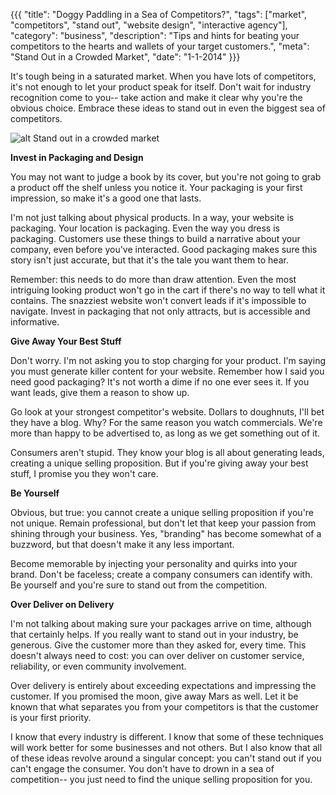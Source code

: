 {{{
  "title": "Doggy Paddling in a Sea of Competitors?",
  "tags": ["market", "competitors", "stand out", "website design", "interactive agency"],
  "category": "business",
  "description": "Tips and hints for beating your competitors to the hearts and wallets of your target customers.",
  "meta": "Stand Out in a Crowded Market",
  "date": "1-1-2014"
}}}

It's tough being in a saturated market. When you have lots of competitors, it's not enough to let your product speak for itself. Don't wait for industry recognition come to you<!--more-->-- take action and make it clear why you're the obvious choice. Embrace these ideas to stand out in even the biggest sea of competitors.

![alt Stand out in a crowded market](/images/dog_paddling.jpg "Stand out in a crowded market") 

**Invest in Packaging and Design**

You may not want to judge a book by its cover, but you're not going to grab a product off the shelf unless you notice it. Your packaging is your first impression, so make it's a good one that lasts.

I'm not just talking about physical products. In a way, your website is packaging. Your location is packaging. Even the way you dress is packaging. Customers use these things to build a narrative about your company, even before you've interacted. Good packaging makes sure this story isn't just accurate, but that it's the tale you want them to hear.

Remember: this needs to do more than draw attention. Even the most intriguing looking product won't go in the cart if there's no way to tell what it contains. The snazziest website won't convert leads if it's impossible to navigate. Invest in packaging that not only attracts, but is accessible and informative.

**Give Away Your Best Stuff**

Don't worry. I'm not asking you to stop charging for your product. I'm saying you must generate killer content for your website. Remember how I said you need good packaging? It's not worth a dime if no one ever sees it. If you want leads, give them a reason to show up.

Go look at your strongest competitor's website. Dollars to doughnuts, I'll bet they have a blog. Why? For the same reason you watch commercials. We're more than happy to be advertised to, as long as we get something out of it.

Consumers aren't stupid. They know your blog is all about generating leads, creating a unique selling proposition. But if you're giving away your best stuff, I promise you they won't care.

**Be Yourself**

Obvious, but true: you cannot create a unique selling proposition if you're not unique. Remain professional, but don't let that keep your passion from shining through your business. Yes, "branding" has become somewhat of a buzzword, but that doesn't make it any less important.

Become memorable by injecting your personality and quirks into your brand. Don't be faceless; create a company consumers can identify with. Be yourself and you're sure to stand out from the competition.

**Over Deliver on Delivery**

I'm not talking about making sure your packages arrive on time, although that certainly helps. If you really want to stand out in your industry, be generous. Give the customer more than they asked for, every time. This doesn't always need to cost: you can over deliver on customer service, reliability, or even community involvement.

Over delivery is entirely about exceeding expectations and impressing the customer. If you promised the moon, give away Mars as well. Let it be known that what separates you from your competitors is that the customer is your first priority.

I know that every industry is different. I know that some of these techniques will work better for some businesses and not others. But I also know that all of these ideas revolve around a singular concept: you can't stand out if you can't engage the consumer. You don't have to drown in a sea of competition-- you just need to find the unique selling proposition for you.
